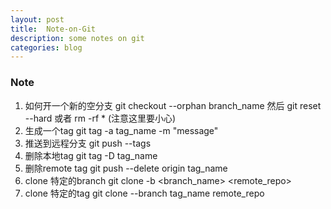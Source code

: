 ```yaml
---
layout: post
title:  Note-on-Git
description: some notes on git
categories: blog
---
```


### Note
1. 如何开一个新的空分支 git checkout --orphan branch_name 然后 git reset --hard 或者 rm -rf \* (注意这里要小心)
2. 生成一个tag git tag -a tag_name -m "message"
3. 推送到远程分支 git push --tags
4. 删除本地tag git tag -D tag_name
5. 删除remote tag git push --delete origin tag_name
6. clone 特定的branch git clone -b <branch_name> <remote_repo>
7. clone 特定的tag  git clone --branch tag_name remote_repo
